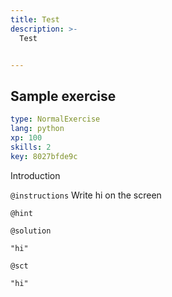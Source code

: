 ```yaml
---
title: Test
description: >-
  Test


---
```

## Sample exercise

```yaml
type: NormalExercise
lang: python
xp: 100
skills: 2
key: 8027bfde9c
```

Introduction

`@instructions`
Write hi on the screen

`@hint`




`@solution`
```{python}
"hi"
```
`@sct`
```{python}
"hi"
```




